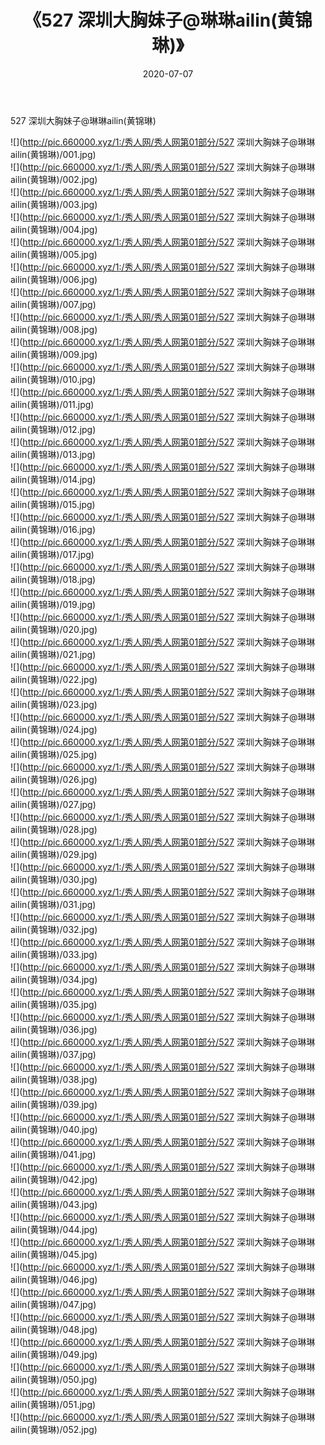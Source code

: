 ﻿---
layout: post
title:  《527 深圳大胸妹子@琳琳ailin(黄锦琳)》
date:   2020-07-07
img: http://pic.660000.xyz/1:/秀人网/秀人网第01部分/527 深圳大胸妹子@琳琳ailin(黄锦琳)/000.jpg
categories: [美女, 清纯, 唯美]
---

527 深圳大胸妹子@琳琳ailin(黄锦琳)

  ![](http://pic.660000.xyz/1:/秀人网/秀人网第01部分/527 深圳大胸妹子@琳琳ailin(黄锦琳)/001.jpg) <br> ![](http://pic.660000.xyz/1:/秀人网/秀人网第01部分/527 深圳大胸妹子@琳琳ailin(黄锦琳)/002.jpg) <br> ![](http://pic.660000.xyz/1:/秀人网/秀人网第01部分/527 深圳大胸妹子@琳琳ailin(黄锦琳)/003.jpg) <br> ![](http://pic.660000.xyz/1:/秀人网/秀人网第01部分/527 深圳大胸妹子@琳琳ailin(黄锦琳)/004.jpg) <br> ![](http://pic.660000.xyz/1:/秀人网/秀人网第01部分/527 深圳大胸妹子@琳琳ailin(黄锦琳)/005.jpg) <br> ![](http://pic.660000.xyz/1:/秀人网/秀人网第01部分/527 深圳大胸妹子@琳琳ailin(黄锦琳)/006.jpg) <br> ![](http://pic.660000.xyz/1:/秀人网/秀人网第01部分/527 深圳大胸妹子@琳琳ailin(黄锦琳)/007.jpg) <br> ![](http://pic.660000.xyz/1:/秀人网/秀人网第01部分/527 深圳大胸妹子@琳琳ailin(黄锦琳)/008.jpg) <br> ![](http://pic.660000.xyz/1:/秀人网/秀人网第01部分/527 深圳大胸妹子@琳琳ailin(黄锦琳)/009.jpg) <br> ![](http://pic.660000.xyz/1:/秀人网/秀人网第01部分/527 深圳大胸妹子@琳琳ailin(黄锦琳)/010.jpg) <br> ![](http://pic.660000.xyz/1:/秀人网/秀人网第01部分/527 深圳大胸妹子@琳琳ailin(黄锦琳)/011.jpg) <br> ![](http://pic.660000.xyz/1:/秀人网/秀人网第01部分/527 深圳大胸妹子@琳琳ailin(黄锦琳)/012.jpg) <br> ![](http://pic.660000.xyz/1:/秀人网/秀人网第01部分/527 深圳大胸妹子@琳琳ailin(黄锦琳)/013.jpg) <br> ![](http://pic.660000.xyz/1:/秀人网/秀人网第01部分/527 深圳大胸妹子@琳琳ailin(黄锦琳)/014.jpg) <br> ![](http://pic.660000.xyz/1:/秀人网/秀人网第01部分/527 深圳大胸妹子@琳琳ailin(黄锦琳)/015.jpg) <br> ![](http://pic.660000.xyz/1:/秀人网/秀人网第01部分/527 深圳大胸妹子@琳琳ailin(黄锦琳)/016.jpg) <br> ![](http://pic.660000.xyz/1:/秀人网/秀人网第01部分/527 深圳大胸妹子@琳琳ailin(黄锦琳)/017.jpg) <br> ![](http://pic.660000.xyz/1:/秀人网/秀人网第01部分/527 深圳大胸妹子@琳琳ailin(黄锦琳)/018.jpg) <br> ![](http://pic.660000.xyz/1:/秀人网/秀人网第01部分/527 深圳大胸妹子@琳琳ailin(黄锦琳)/019.jpg) <br> ![](http://pic.660000.xyz/1:/秀人网/秀人网第01部分/527 深圳大胸妹子@琳琳ailin(黄锦琳)/020.jpg) <br> ![](http://pic.660000.xyz/1:/秀人网/秀人网第01部分/527 深圳大胸妹子@琳琳ailin(黄锦琳)/021.jpg) <br> ![](http://pic.660000.xyz/1:/秀人网/秀人网第01部分/527 深圳大胸妹子@琳琳ailin(黄锦琳)/022.jpg) <br> ![](http://pic.660000.xyz/1:/秀人网/秀人网第01部分/527 深圳大胸妹子@琳琳ailin(黄锦琳)/023.jpg) <br> ![](http://pic.660000.xyz/1:/秀人网/秀人网第01部分/527 深圳大胸妹子@琳琳ailin(黄锦琳)/024.jpg) <br> ![](http://pic.660000.xyz/1:/秀人网/秀人网第01部分/527 深圳大胸妹子@琳琳ailin(黄锦琳)/025.jpg) <br> ![](http://pic.660000.xyz/1:/秀人网/秀人网第01部分/527 深圳大胸妹子@琳琳ailin(黄锦琳)/026.jpg) <br> ![](http://pic.660000.xyz/1:/秀人网/秀人网第01部分/527 深圳大胸妹子@琳琳ailin(黄锦琳)/027.jpg) <br> ![](http://pic.660000.xyz/1:/秀人网/秀人网第01部分/527 深圳大胸妹子@琳琳ailin(黄锦琳)/028.jpg) <br> ![](http://pic.660000.xyz/1:/秀人网/秀人网第01部分/527 深圳大胸妹子@琳琳ailin(黄锦琳)/029.jpg) <br> ![](http://pic.660000.xyz/1:/秀人网/秀人网第01部分/527 深圳大胸妹子@琳琳ailin(黄锦琳)/030.jpg) <br> ![](http://pic.660000.xyz/1:/秀人网/秀人网第01部分/527 深圳大胸妹子@琳琳ailin(黄锦琳)/031.jpg) <br> ![](http://pic.660000.xyz/1:/秀人网/秀人网第01部分/527 深圳大胸妹子@琳琳ailin(黄锦琳)/032.jpg) <br> ![](http://pic.660000.xyz/1:/秀人网/秀人网第01部分/527 深圳大胸妹子@琳琳ailin(黄锦琳)/033.jpg) <br> ![](http://pic.660000.xyz/1:/秀人网/秀人网第01部分/527 深圳大胸妹子@琳琳ailin(黄锦琳)/034.jpg) <br> ![](http://pic.660000.xyz/1:/秀人网/秀人网第01部分/527 深圳大胸妹子@琳琳ailin(黄锦琳)/035.jpg) <br> ![](http://pic.660000.xyz/1:/秀人网/秀人网第01部分/527 深圳大胸妹子@琳琳ailin(黄锦琳)/036.jpg) <br> ![](http://pic.660000.xyz/1:/秀人网/秀人网第01部分/527 深圳大胸妹子@琳琳ailin(黄锦琳)/037.jpg) <br> ![](http://pic.660000.xyz/1:/秀人网/秀人网第01部分/527 深圳大胸妹子@琳琳ailin(黄锦琳)/038.jpg) <br> ![](http://pic.660000.xyz/1:/秀人网/秀人网第01部分/527 深圳大胸妹子@琳琳ailin(黄锦琳)/039.jpg) <br> ![](http://pic.660000.xyz/1:/秀人网/秀人网第01部分/527 深圳大胸妹子@琳琳ailin(黄锦琳)/040.jpg) <br> ![](http://pic.660000.xyz/1:/秀人网/秀人网第01部分/527 深圳大胸妹子@琳琳ailin(黄锦琳)/041.jpg) <br> ![](http://pic.660000.xyz/1:/秀人网/秀人网第01部分/527 深圳大胸妹子@琳琳ailin(黄锦琳)/042.jpg) <br> ![](http://pic.660000.xyz/1:/秀人网/秀人网第01部分/527 深圳大胸妹子@琳琳ailin(黄锦琳)/043.jpg) <br> ![](http://pic.660000.xyz/1:/秀人网/秀人网第01部分/527 深圳大胸妹子@琳琳ailin(黄锦琳)/044.jpg) <br> ![](http://pic.660000.xyz/1:/秀人网/秀人网第01部分/527 深圳大胸妹子@琳琳ailin(黄锦琳)/045.jpg) <br> ![](http://pic.660000.xyz/1:/秀人网/秀人网第01部分/527 深圳大胸妹子@琳琳ailin(黄锦琳)/046.jpg) <br> ![](http://pic.660000.xyz/1:/秀人网/秀人网第01部分/527 深圳大胸妹子@琳琳ailin(黄锦琳)/047.jpg) <br> ![](http://pic.660000.xyz/1:/秀人网/秀人网第01部分/527 深圳大胸妹子@琳琳ailin(黄锦琳)/048.jpg) <br> ![](http://pic.660000.xyz/1:/秀人网/秀人网第01部分/527 深圳大胸妹子@琳琳ailin(黄锦琳)/049.jpg) <br> ![](http://pic.660000.xyz/1:/秀人网/秀人网第01部分/527 深圳大胸妹子@琳琳ailin(黄锦琳)/050.jpg) <br> ![](http://pic.660000.xyz/1:/秀人网/秀人网第01部分/527 深圳大胸妹子@琳琳ailin(黄锦琳)/051.jpg) <br> ![](http://pic.660000.xyz/1:/秀人网/秀人网第01部分/527 深圳大胸妹子@琳琳ailin(黄锦琳)/052.jpg) <br>